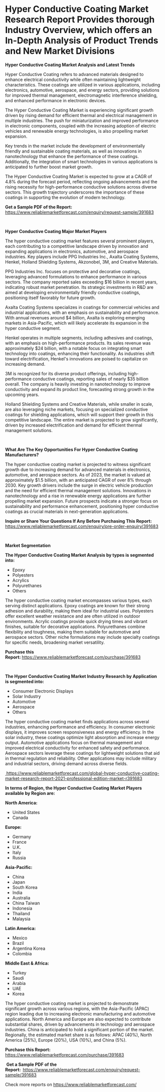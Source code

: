 <p><h1>Hyper Conductive Coating Market Research Report Provides thorough Industry Overview, which offers an In-Depth Analysis of Product Trends and New Market Divisions</h1></p><p><strong>Hyper Conductive Coating Market Analysis and Latest Trends</strong></p>
<p><p>Hyper Conductive Coating refers to advanced materials designed to enhance electrical conductivity while often maintaining lightweight characteristics. These coatings are utilized in various applications, including electronics, automotive, aerospace, and energy sectors, providing solutions for improved thermal management, electromagnetic interference shielding, and enhanced performance in electronic devices.</p><p>The Hyper Conductive Coating Market is experiencing significant growth driven by rising demand for efficient thermal and electrical management in multiple industries. The push for miniaturization and improved performance in electronic components, coupled with the increasing adoption of electric vehicles and renewable energy technologies, is also propelling market expansion. </p><p>Key trends in the market include the development of environmentally friendly and sustainable coating materials, as well as innovations in nanotechnology that enhance the performance of these coatings. Additionally, the integration of smart technologies in various applications is anticipated to further boost market growth. </p><p>The Hyper Conductive Coating Market is expected to grow at a CAGR of 4.8% during the forecast period, reflecting ongoing advancements and the rising necessity for high-performance conductive solutions across diverse sectors. This growth trajectory underscores the importance of these coatings in supporting the evolution of modern technology.</p></p>
<p><strong>Get a Sample PDF of the Report:&nbsp;</strong> <a href="https://www.reliablemarketforecast.com/enquiry/request-sample/391683?utm_campaign=1144&utm_medium=2&utm_source=Github&utm_content=ia&utm_term=16012025&utm_id=hyper-conductive-coating">https://www.reliablemarketforecast.com/enquiry/request-sample/391683</a></p>
<p>&nbsp;</p>
<p><strong>Hyper Conductive Coating Major Market Players</strong></p>
<p><p>The hyper conductive coating market features several prominent players, each contributing to a competitive landscape driven by innovation and expanding applications in electronics, automotive, and aerospace industries. Key players include PPG Industries Inc., Axalta Coating Systems, Henkel, Holland Shielding Systems, Akzonobel, 3M, and Creative Materials.</p><p>PPG Industries Inc. focuses on protective and decorative coatings, leveraging advanced formulations to enhance performance in various sectors. The company reported sales exceeding $16 billion in recent years, indicating robust market penetration. Its strategic investments in R&D are aimed at developing environmentally friendly conductive coatings, positioning itself favorably for future growth.</p><p>Axalta Coating Systems specializes in coatings for commercial vehicles and industrial applications, with an emphasis on sustainability and performance. With annual revenues around $4 billion, Axalta is exploring emerging markets in Asia-Pacific, which will likely accelerate its expansion in the hyper conductive segment.</p><p>Henkel operates in multiple segments, including adhesives and coatings, with an emphasis on high-performance products. Its sales revenue was approximately $24 billion, with a notable focus on integrating smart technology into coatings, enhancing their functionality. As industries shift toward electrification, Henkel's innovations are poised to capitalize on increasing demand.</p><p>3M is recognized for its diverse product offerings, including high-performance conductive coatings, reporting sales of nearly $35 billion overall. The company is heavily investing in nanotechnology to improve conductivity and expand its product line, forecasting strong growth in the upcoming years.</p><p>Holland Shielding Systems and Creative Materials, while smaller in scale, are also leveraging niche markets, focusing on specialized conductive coatings for shielding applications, which will support their growth in this competitive landscape. The entire market is projected to grow significantly, driven by increased electrification and demand for efficient thermal management solutions.</p></p>
<p>&nbsp;</p>
<p><strong>What Are The Key Opportunities For Hyper Conductive Coating Manufacturers?</strong></p>
<p><p>The hyper conductive coating market is projected to witness significant growth due to increasing demand for advanced materials in electronics, automotive, and aerospace sectors. As of 2023, the market is valued at approximately $1.5 billion, with an anticipated CAGR of over 8% through 2030. Key growth drivers include the surge in electric vehicle production and the need for efficient thermal management solutions. Innovations in nanotechnology and a rise in renewable energy applications are further propelling market expansion. Future prospects indicate a stronger focus on sustainability and performance enhancement, positioning hyper conductive coatings as crucial materials in next-generation applications.</p></p>
<p><strong>Inquire or Share Your Questions If Any Before Purchasing This Report:</strong> <a href="https://www.reliablemarketforecast.com/enquiry/pre-order-enquiry/391683?utm_campaign=1144&utm_medium=2&utm_source=Github&utm_content=ia&utm_term=16012025&utm_id=hyper-conductive-coating">https://www.reliablemarketforecast.com/enquiry/pre-order-enquiry/391683</a></p>
<p>&nbsp;</p>
<p><strong>Market Segmentation</strong></p>
<p><strong>The Hyper Conductive Coating Market Analysis by types is segmented into:</strong></p>
<p><ul><li>Epoxy</li><li>Polyesters</li><li>Acrylics</li><li>Polyurethanes</li><li>Others</li></ul></p>
<p><p>The hyper conductive coating market encompasses various types, each serving distinct applications. Epoxy coatings are known for their strong adhesion and durability, making them ideal for industrial uses. Polyesters offer excellent weather resistance and are often utilized in outdoor environments. Acrylic coatings provide quick drying times and vibrant finishes, suitable for decorative applications. Polyurethanes combine flexibility and toughness, making them suitable for automotive and aerospace sectors. Other niche formulations may include specialty coatings for specific needs, broadening market versatility.</p></p>
<p><strong>Purchase this Report:&nbsp;</strong><a href="https://www.reliablemarketforecast.com/purchase/391683?utm_campaign=1144&utm_medium=2&utm_source=Github&utm_content=ia&utm_term=16012025&utm_id=hyper-conductive-coating">https://www.reliablemarketforecast.com/purchase/391683</a></p>
<p>&nbsp;</p>
<p><strong>The Hyper Conductive Coating Market Industry Research by Application is segmented into:</strong></p>
<p><ul><li>Consumer Electronic Displays</li><li>Solar Industry</li><li>Automotive</li><li>Aerospace</li><li>Others</li></ul></p>
<p><p>The hyper conductive coating market finds applications across several industries, enhancing performance and efficiency. In consumer electronic displays, it improves screen responsiveness and energy efficiency. In the solar industry, these coatings optimize light absorption and increase energy output. Automotive applications focus on thermal management and improved electrical conductivity for enhanced safety and performance. Aerospace sectors leverage these coatings for lightweight solutions that aid in thermal regulation and reliability. Other applications may include military and industrial sectors, driving demand across diverse fields.</p></p>
<p><a href="https://www.reliablemarketforecast.com/global-hyper-conductive-coating-market-research-report-2021-professional-edition-market-r391683?utm_campaign=1144&utm_medium=2&utm_source=Github&utm_content=ia&utm_term=16012025&utm_id=hyper-conductive-coating">&nbsp;https://www.reliablemarketforecast.com/global-hyper-conductive-coating-market-research-report-2021-professional-edition-market-r391683</a></p>
<p><strong>In terms of Region, the Hyper Conductive Coating Market Players available by Region are:</strong></p>
<p>
    <p> <strong> North America: </strong>
        <ul>
            <li>United States</li>
            <li>Canada</li>
        </ul>
        </p> 
    <p> <strong> Europe: </strong>
        <ul>
            <li>Germany</li>
            <li>France</li>
            <li>U.K.</li>
            <li>Italy</li>
            <li>Russia</li>
        </ul>
        </p> 
    <p> <strong> Asia-Pacific: </strong>
        <ul>
            <li>China</li>
            <li>Japan</li>
            <li>South Korea</li>
            <li>India</li>
            <li>Australia</li>
            <li>China Taiwan</li>
            <li>Indonesia</li>
            <li>Thailand</li>
            <li>Malaysia</li>
        </ul>
        </p> 
    <p> <strong> Latin America: </strong>
        <ul>
            <li>Mexico</li>
            <li>Brazil</li>
            <li>Argentina Korea</li>
            <li>Colombia</li>
        </ul>
        </p> 
    <p> <strong> Middle East & Africa: </strong>
        <ul>
            <li>Turkey</li>
            <li>Saudi</li>
            <li>Arabia</li>
            <li>UAE</li>
            <li>Korea</li>
        </ul>
    </p>
    </p>
<p><p>The hyper conductive coating market is projected to demonstrate significant growth across various regions, with the Asia-Pacific (APAC) region leading due to increasing electronic manufacturing and automotive applications. North America and Europe are also expected to contribute substantial shares, driven by advancements in technology and aerospace industries. China is anticipated to hold a significant portion of the market. Regionally, the estimated market share is as follows: APAC (40%), North America (25%), Europe (20%), USA (10%), and China (5%).</p></p>
<p><strong>Purchase this Report: </strong><a href="https://www.reliablemarketforecast.com/purchase/391683?utm_campaign=1144&utm_medium=2&utm_source=Github&utm_content=ia&utm_term=16012025&utm_id=hyper-conductive-coating">https://www.reliablemarketforecast.com/purchase/391683</a></p>
<p>&nbsp;<strong>Get a Sample PDF of the Report:&nbsp;&nbsp;</strong><a href="https://www.reliablemarketforecast.com/enquiry/request-sample/391683?utm_campaign=1144&utm_medium=2&utm_source=Github&utm_content=ia&utm_term=16012025&utm_id=hyper-conductive-coating">https://www.reliablemarketforecast.com/enquiry/request-sample/391683</a></p>
<p><strong></strong></p>
<p>Check more reports on <a href="https://www.reliablemarketforecast.com/?utm_campaign=1144&utm_medium=2&utm_source=Github&utm_content=ia&utm_term=16012025&utm_id=hyper-conductive-coating">https://www.reliablemarketforecast.com/</a></p>